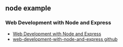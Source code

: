 ## node example

### Web Development with Node and Express

* [Web Development with Node and Express][1]
* [web-development-with-node-and-express github][2]



[1]:http://www.vanmeegern.de/fileadmin/user_upload/PDF/Web_Development_with_Node_Express.pdf
[2]:https://github.com/EthanRBrown/web-development-with-node-and-express


